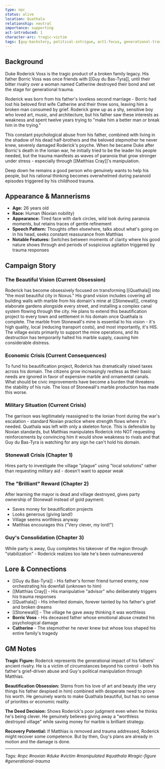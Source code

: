 ```yaml
---
type: npc
status: alive
location: Quathala
relationship: neutral
importance: supporting
act-introduced: 1
character-arc: tragic-victim
tags: [guy-backstory, political-intrigue, act1-focus, generational-trauma, noxian-politics]
---
```


## Background

Duke Roderick Voss is the tragic product of a broken family legacy. His father Borric Voss was once friends with [[Guy du Bas-Tyra]], until their bitter rivalry over a woman named Catherine destroyed their bond and set the stage for generational trauma.

Roderick was born from his father's loveless second marriage - Borric had lost his beloved first wife Catherine and their three sons, leaving him a broken man consumed by grief. Roderick grew up as a shy, sensitive boy who loved art, music, and architecture, but his father saw these interests as weakness and spent twelve years trying to "make him a better man or break him in the trying."

This constant psychological abuse from his father, combined with living in the shadow of his dead half-brothers and the beloved stepmother he never knew, severely damaged Roderick's psyche. When he became Duke after Borric's death in the Ionian war, he initially tried to be the leader his people needed, but the trauma manifests as waves of paranoia that grow stronger under stress - especially through [[Matthias Cray]]'s manipulation.

Deep down he remains a good person who genuinely wants to help his people, but his rational thinking becomes overwhelmed during paranoid episodes triggered by his childhood trauma.

## Appearance & Mannerisms

- **Age:** 26 years old
- **Race:** Human (Noxian nobility)
- **Appearance:** Tired face with dark circles, wild look during paranoia moments, but retains traces of gentle refinement
- **Speech Pattern:** Thoughts often elsewhere, talks about what's going on in his head, seeks constant reassurance from Matthias
- **Notable Features:** Switches between moments of clarity where his good nature shows through and periods of suspicious agitation triggered by trauma responses

## Campaign Story

### The Beautiful Vision (Current Obsession)

Roderick has become obsessively focused on transforming [[Quathala]] into "the most beautiful city in Noxus." His grand vision includes covering all building walls with marble from his domain's mine at [[Stonewall]], creating elaborate gardens alongside every street, and installing a complex canal system flowing through the city. He plans to extend this beautification project to every town and settlement in his domain once Quathala is complete. The marble from Stonewall's mine is essential to his vision - it's high quality, local (reducing transport costs), and most importantly, it's HIS. The village exists primarily to support the mine operations, and its destruction has temporarily halted his marble supply, causing him considerable distress.

### Economic Crisis (Current Consequences)

To fund his beautification project, Roderick has dramatically raised taxes across his domain. The citizens grow increasingly restless as their basic needs are ignored in favor of expensive marble and ornamental canals. What should be civic improvements have become a burden that threatens the stability of his rule. The loss of Stonewall's marble production has made this worse.
### Military Situation (Current Crisis)

The garrison was legitimately reassigned to the Ionian front during the war's escalation - standard Noxian practice where strength flows where it's needed. Quathala was left with only a skeleton force. This is defensible by Noxian standards, but Matthias manipulates Roderick into NOT requesting reinforcements by convincing him it would show weakness to rivals and that Guy du Bas-Tyra is watching for any sign he can't hold his domain.

### Stonewall Crisis (Chapter 1)

Hires party to investigate the village "plague" using "local solutions" rather than requesting military aid - doesn't want to appear weak

### The "Brilliant" Reward (Chapter 2)

After learning the mayor is dead and village destroyed, gives party ownership of Stonewall instead of gold payment:
- Saves money for beautification projects
- Looks generous (giving land!)
- Village seems worthless anyway
- Matthias encourages this ("Very clever, my lord!")

### Guy's Consolidation (Chapter 3)

While party is away, Guy completes his takeover of the region through "stabilization" - Roderick realizes too late he's been outmaneuvered

## Lore & Connections

- [[Guy du Bas-Tyra]] - His father's former friend turned enemy, now orchestrating his downfall (unknown to him)
- [[Matthias Cray]] - His manipulative "advisor" who deliberately triggers his trauma responses
- [[Quathala]] - His inherited domain, forever tainted by his father's grief and broken dreams
- [[Stonewall]] - The village he gave away thinking it was worthless
- **Borric Voss** - His deceased father whose emotional abuse created his psychological damage
- **Catherine** - The stepmother he never knew but whose loss shaped his entire family's tragedy

## GM Notes

**Tragic Figure:** Roderick represents the generational impact of his fathers' ancient rivalry. He is a victim of circumstances beyond his control - both his father's grief-driven abuse and Guy's political manipulation through Matthias.

**Beautification Obsession:** Stems from his love of art and beauty (the very things his father despised in him) combined with desperate need to prove his worth. He genuinely wants to make Quathala beautiful, but has no sense of priorities or economic reality.

**The Deed Decision:** Shows Roderick's poor judgment even when he thinks he's being clever. He genuinely believes giving away a "worthless destroyed village" while saving money for marble is brilliant strategy.

**Recovery Potential:** If Matthias is removed and trauma addressed, Roderick might recover some competence. But by then, Guy's plans are already in motion and the damage is done.

---

_Tags: #npc #noxian #duke #victim #manipulated #quathala #tragic-figure #generational-trauma_
